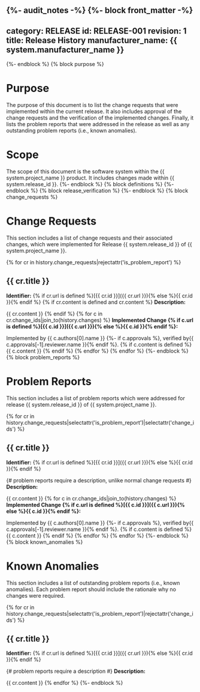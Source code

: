 {%- audit_notes -%}
{%- block front_matter -%}
---
category: RELEASE
id: RELEASE-001
revision: 1
title: Release History
manufacturer_name: {{ system.manufacturer_name }}
---
{%- endblock %}
{% block purpose %}
# Purpose

The purpose of this document is to list the change requests that were implemented within the current release.  It also includes approval of the change requests and the verification of the implemented changes.  Finally, it lists the problem reports that were addressed in the release as well as any outstanding problem reports (i.e., known anomalies).

# Scope

The scope of this document is the software system within the {{ system.project_name }} product.  It includes changes made within {{ system.release_id }}.
{%- endblock %}
{% block definitions %}
{%- endblock %}
{% block release_verification %}
{%- endblock %}
{% block change_requests %}
# Change Requests

This section includes a list of change requests and their associated changes, which were implemented for Release {{ system.release_id }} of {{ system.project_name }}.

{% for cr in history.change_requests|rejectattr('is_problem_report') %}
## {{ cr.title }}

**Identifier:** {% if cr.url is defined %}[{{ cr.id }}]({{ cr.url }}){% else %}{{ cr.id }}{% endif %}
{% if cr.content is defined and cr.content %}
**Description:**

{{ cr.content }}
{% endif %}
{% for c in cr.change_ids|join_to(history.changes) %}
**Implemented Change {% if c.url is defined %}[{{ c.id }}]({{ c.url }}){% else %}{{ c.id }}{% endif %}:**

Implemented by {{ c.authors[0].name }}
{%- if c.approvals %}, verified by{{ c.approvals[-1].reviewer.name }}{% endif %}.
{% if c.content is defined %}
{{ c.content }}
{% endif %}
{% endfor %}
{% endfor %}
{%- endblock %}
{% block problem_reports %}
# Problem Reports

This section includes a list of problem reports which were addressed for release {{ system.release_id }} of {{ system.project_name }}.

{% for cr in history.change_requests|selectattr('is_problem_report')|selectattr('change_ids') %}
## {{ cr.title }}

**Identifier:** {% if cr.url is defined %}[{{ cr.id }}]({{ cr.url }}){% else %}{{ cr.id }}{% endif %}

{# problem reports require a description, unlike normal change requests #}
**Description:**

{{ cr.content }}
{% for c in cr.change_ids|join_to(history.changes) %}
**Implemented Change {% if c.url is defined %}[{{ c.id }}]({{ c.url }}){% else %}{{ c.id }}{% endif %}:**

Implemented by {{ c.authors[0].name }}
{%- if c.approvals %}, verified by{{ c.approvals[-1].reviewer.name }}{% endif %}.
{% if c.content is defined %}
{{ c.content }}
{% endif %}
{% endfor %}
{% endfor %}
{%- endblock %}
{% block known_anomalies %}
# Known Anomalies

This section includes a list of outstanding problem reports (i.e., known anomalies).  Each problem report should include the rationale why no changes were required.

{% for cr in history.change_requests|selectattr('is_problem_report')|rejectattr('change_ids') %}
## {{ cr.title }}

**Identifier:** {% if cr.url is defined %}[{{ cr.id }}]({{ cr.url }}){% else %}{{ cr.id }}{% endif %}

{# problem reports require a description #}
**Description:**

{{ cr.content }}
{% endfor %}
{%- endblock %}

